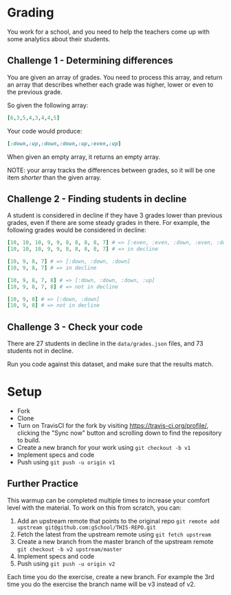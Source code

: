 # Grading

You work for a school, and you need to help the teachers come up with some analytics about their students.

## Challenge 1 - Determining differences

You are given an array of grades.  You need to process this array, and return an array that describes whether each grade
was higher, lower or even to the previous grade.

So given the following array:

```ruby
[6,3,5,4,3,4,4,5]
```

Your code would produce:

```ruby
[:down,:up,:down,:down,:up,:even,:up]
```

When given an empty array, it returns an empty array.

NOTE: your array tracks the differences between grades, so it will be one item _shorter_ than the given array.

## Challenge 2 - Finding students in decline

A student is considered in decline if they have 3 grades lower than previous grades, even if there are some steady
grades in there.  For example, the following grades would be considered in decline:

```ruby
[10, 10, 10, 9, 9, 8, 8, 8, 8, 7] # => [:even, :even, :down, :even, :down, :even, :even, :even, :down]
[10, 10, 10, 9, 9, 8, 8, 8, 8, 7] # => in decline

[10, 9, 8, 7] # => [:down, :down, :down]
[10, 9, 8, 7] # => in decline

[10, 9, 8, 7, 8] # => [:down, :down, :down, :up]
[10, 9, 8, 7, 8] # => not in decline

[10, 9, 8] # => [:down, :down]
[10, 9, 8] # => not in decline
```

## Challenge 3 - Check your code

There are 27 students in decline in the `data/grades.json` files, and 73 students not in decline.

Run you code against this dataset, and make sure that the results match.

# Setup

* Fork
* Clone
* Turn on TravisCI for the fork by
  visiting https://travis-ci.org/profile/<github user name>, clicking the "Sync now" button
  and scrolling down to find the repository to build.
* Create a new branch for your work using `git checkout -b v1`
* Implement specs and code
* Push using `git push -u origin v1`

## Further Practice

This warmup can be completed multiple times to increase your comfort level with the material.
To work on this from scratch, you can:

1. Add an upstream remote that points to the original repo `git remote add upstream git@github.com:gSchool/THIS-REPO.git`
1. Fetch the latest from the upstream remote using `git fetch upstream`
1. Create a new branch from the master branch of the upstream remote `git checkout -b v2 upstream/master`
1. Implement specs and code
1. Push using `git push -u origin v2`

Each time you do the exercise, create a new branch. For example the 3rd time you do the exercise the branch
name will be v3 instead of v2.
